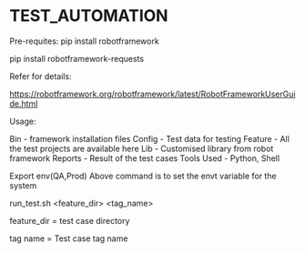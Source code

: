 # TEST_AUTOMATION

Pre-requites:
pip install robotframework

pip install robotframework-requests 

Refer for details:

https://robotframework.org/robotframework/latest/RobotFrameworkUserGuide.html  

Usage:

Bin - framework installation files
Config - Test data for testing
Feature - All the test projects are available here
Lib - Customised library from robot framework
Reports - Result of the test cases
Tools Used - Python, Shell


Export env(QA,Prod)
Above command is to set the envt variable for the system

run_test.sh <feature_dir> <tag_name> 

feature_dir = test case directory

tag name = Test case tag name

